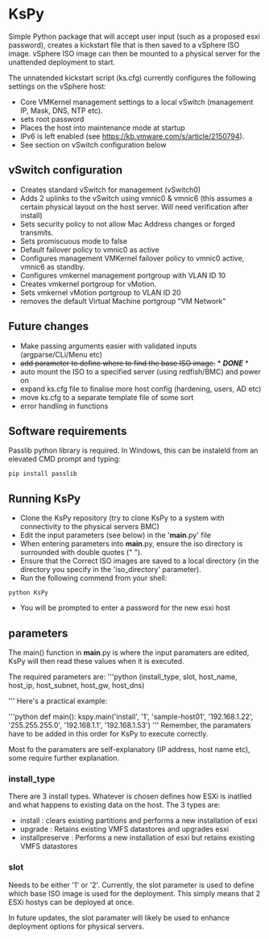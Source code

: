 # KsPy

Simple Python package that will accept user input (such as a proposed esxi password), creates a kickstart file that is then saved to a vSphere ISO image.
vSphere ISO image can then be mounted to a physical server for the unattended deployment to start.

The unnatended kickstart script (ks.cfg) currently configures the following settings on the vSphere host:

- Core VMKernel management settings to a local vSwitch (management IP, Mask, DNS, NTP etc).
- sets root password
- Places the host into maintenance mode at startup
- IPv6 is left enabled (see https://kb.vmware.com/s/article/2150794).
- See section on vSwitch configuration below

## vSwitch configuration

- Creates standard vSwitch for management (vSwitch0)
- Adds 2 uplinks to the vSwitch using vmnic0 & vmnic6 (this assumes a certain physical layout on the host server. Will need verification after install)
- Sets security policy to not allow Mac Address changes or forged transmits.
- Sets promiscuous mode to false
- Default failover policy to vmnic0 as active
- Configures management VMKernel failover policy to vmnic0 active, vmnic6 as standby.
- Configures vmkernel management portgroup with VLAN ID 10
- Creates vmkernel portgroup for vMotion.
- Sets vmkernel vMotion portgroup to VLAN ID 20
- removes the default Virtual Machine portgroup "VM Network"

## Future changes

- Make passing arguments easier with validated inputs (argparse/CLi/Menu etc)
- ~~add parameter to define where to find the base ISO image.~~        * ***DONE*** *
- auto mount the ISO to a specified server (using redfish/BMC) and power on
- expand ks.cfg file to finalise more host config (hardening, users, AD etc)
- move ks.cfg to a separate template file of some sort
- error handling in functions

## Software requirements

Passlib python library is required.
In Windows, this can be instaleld from an elevated CMD prompt and typing:

```shell
pip install passlib
```

## Running KsPy

- Clone the KsPy repository (try to clone KsPy to a system with connectivity to the physical servers BMC)
- Edit the input parameters (see below) in the '__main__.py' file
- When entering parameters into __main__.py, ensure the iso directory is surrounded with double quotes (" ").
- Ensure that the Correct ISO images are saved to a local directory (in the directory you specify in the 'iso_directory' parameter).
- Run the following commend from your shell:

```shell
python KsPy
```

- You will be prompted to enter a password for the new esxi host

## parameters

The main() function in __main__.py  is where the input paramaters are edited, KsPy will then read these values when it is executed.

The required parameters are:
'''python
(install_type,
    slot,
    host_name,
    host_ip,
    host_subnet,
    host_gw,
    host_dns)

'''
Here's a practical example:

'''python
def main():
    kspy.main('install',
    '1',
    'sample-host01',
    '192.168.1.22',
    '255.255.255.0',
    '192.168.1.1',
    '192.168.1.53')
'''
Remember, the paramaters have to be added in this order for KsPy to execute correctly.

Most fo the paramaters are self-explanatory (IP address, host name etc), some require further explanation.

### install_type

There are 3 install types. Whatever is chosen defines how ESXi is inatlled and what happens to existing data on the host.
The 3 types are:

- install : clears existing partitions and performs a new installation of esxi
- upgrade :  Retains existing VMFS datastores and upgrades esxi
- installpreserve : Performs a new installation of esxi but retains existing VMFS datastores

### slot

Needs to be either '1' or '2'.
Currently, the slot parameter is used to define which base ISO image is used for the deployment. This simply means that 2 ESXi hostys can be deployed at once.

In future updates, the slot paramater will likely be used to enhance deployment options for physical servers.
